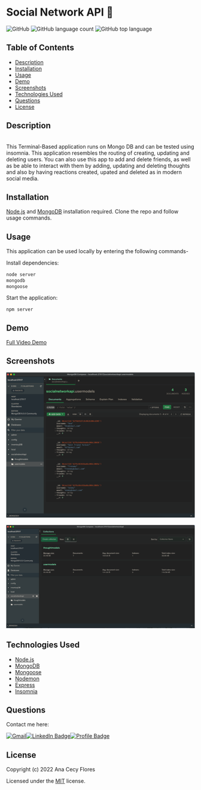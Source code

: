 # Social Network API 👥
![GitHub](https://img.shields.io/github/license/anacecyflores1/SocialNetworkAPI)
![GitHub language count](https://img.shields.io/github/languages/count/anacecyflores1/SocialNetworkAPI)
![GitHub top language](https://img.shields.io/github/languages/top/anacecyflores1/SocialNetworkAPI)

## Table of Contents

- [Description](#description)
- [Installation](#installation)
- [Usage](#usage)
- [Demo](#demo)
- [Screenshots](#screenshots)
- [Technologies Used](#technologies-used)
- [Questions](#questions)
- [License](#license)

## Description

<br> This Terminal-Based application runs on Mongo DB and can be tested using insomnia. This application resembles the routing of creating, updating and deleting users. You can also use this app to add and delete friends, as well as be able to interact with them by adding, updating and deleting thoughts and also by having reactions created, upated and deleted as in modern social media.

## Installation

[Node.js](https://nodejs.org/en/) and [MongoDB](https://www.mongodb.com/) installation required. Clone the repo and follow usage commands.

## Usage

This application can be used locally by entering the following commands-

Install dependencies:

```
node server
mongodb
mongoose
```

Start the application:

```
npm server
```

## Demo

[Full Video Demo](https://drive.google.com/file/d/139oiU87op0JWTWEcpZ2uTZM7kZVQP10u/view)

## Screenshots

<img src="/assets/mongo.png" alt="Mongo Compass #1 " title="Mongo Compass DB">
<br>
<br>
<img src="/assets/mongodb.png" alt="Mongo Compass #2 " title="Mongo Compass DB">

## Technologies Used

- [Node.js](https://nodejs.org/en/)
- [MongoDB](https://www.mongodb.com/)
- [Mongoose](https://www.npmjs.com/package/mongoose)
- [Nodemon](https://www.npmjs.com/package/nodemon)
- [Express](https://expressjs.com/)
- [Insomnia](https://insomnia.rest/)

## Questions
Contact me here:

<a href="mailto: anacecyflores1@gmail.com"><img src="https://img.shields.io/badge/Gmail-D14836?style=for-the-badge&logo=gmail&logoColor=white&color=071A2C" alt="Gmail"/></a><a href="https://www.linkedin.com/in/anacecyflores/"><img src="https://img.shields.io/badge/LinkedIn-blue?style=for-the-badge&logo=linkedin&logoColor=white&color=071A2C" alt="LinkedIn Badge"/></a><a href="https://cecy-professional-portfolio.herokuapp.com/" target="_blank"><img src="https://img.shields.io/badge/Profile-430098?style=for-the-badge&logo=heroku&logoColor=white&color=071A2C" alt="Profile Badge"/></a>

## License

Copyright (c) 2022 Ana Cecy Flores

Licensed under the [MIT](LICENSE) license.
